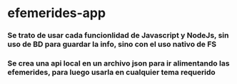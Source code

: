 # efemerides-app

### Se trato de usar cada funcionlidad de Javascript y NodeJs, sin uso de BD para guardar la info, sino con el uso nativo de FS
### Se crea una api local en un archivo json para ir alimentando las efemerides, para luego usarla en cualquier tema requerido

